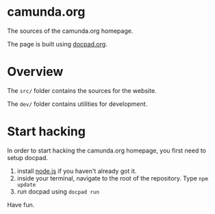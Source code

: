 camunda.org
===========

The sources of the camunda.org homepage.

The page is built using [docpad.org](http://docpad.org).

Overview
========

The `src/` folder contains the sources for the website.

The `dev/` folder contains utilities for development.

Start hacking
=============

In order to start hacking the camunda.org homepage, you first need to setup docpad.

1. install [node.js](http://nodejs.org/) if you haven't already got it.
2. inside your terminal, navigate to the root of the repository. Type `npm update`
3. run docpad using `docpad run`

Have fun.